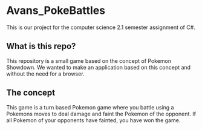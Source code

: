 # Avans_PokeBattles
This is our project for the computer science 2.1 semester assignment of C#.

## What is this repo?
This repository is a small game based on the concept of Pokemon Showdown. We wanted to make an application based on this concept and without the need for a browser.

## The concept
This game is a turn based Pokemon game where you battle using a Pokemons moves to deal damage and faint the Pokemon of the opponent. If all Pokemon of your opponents have fainted, you have won the game.
